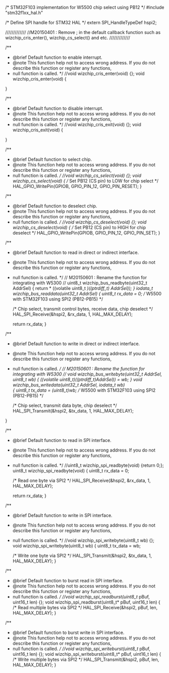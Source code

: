 /* STM32F103 implementation for W5500 chip select using PB12 */
#include "stm32f1xx_hal.h"

/* Define SPI handle for STM32 HAL */
extern SPI_HandleTypeDef hspi2;

/////////////
//M20150401 : Remove ; in the default callback function such as wizchip_cris_enter(), wizchip_cs_select() and etc.
/////////////

/**
 * @brief Default function to enable interrupt.
 * @note This function help not to access wrong address. If you do not describe this function or register any functions,
 * null function is called.
 */
//void 	  wizchip_cris_enter(void)           {};
void 	  wizchip_cris_enter(void)           {



   
}

/**
 * @brief Default function to disable interrupt.
 * @note This function help not to access wrong address. If you do not describe this function or register any functions,
 * null function is called.
 */
//void 	  wizchip_cris_exit(void)          {};
void 	  wizchip_cris_exit(void)          {




}

/**
 * @brief Default function to select chip.
 * @note This function help not to access wrong address. If you do not describe this function or register any functions,
 * null function is called.
 */
//void 	wizchip_cs_select(void)            {};
void 	wizchip_cs_select(void)
{
    /* Set PB12 (CS pin) to LOW for chip select */
    HAL_GPIO_WritePin(GPIOB, GPIO_PIN_12, GPIO_PIN_RESET);
}

/**
 * @brief Default function to deselect chip.
 * @note This function help not to access wrong address. If you do not describe this function or register any functions,
 * null function is called.
 */
//void 	wizchip_cs_deselect(void)          {};
void 	wizchip_cs_deselect(void)
{
    /* Set PB12 (CS pin) to HIGH for chip deselect */
    HAL_GPIO_WritePin(GPIOB, GPIO_PIN_12, GPIO_PIN_SET);
}

/**
 * @brief Default function to read in direct or indirect interface.
 * @note This function help not to access wrong address. If you do not describe this function or register any functions,
 * null function is called.
 */
// M20150601 : Rename the function for integrating with W5300
// uint8_t wizchip_bus_readbyte(uint32_t AddrSel) { return * ((volatile uint8_t *)((ptrdiff_t) AddrSel)); }
iodata_t wizchip_bus_readdata(uint32_t AddrSel) 
{ 
    uint8_t rx_data = 0;
    /* W5500 with STM32F103 using SPI2 (PB12-PB15) */

    /* Chip select, transmit control bytes, receive data, chip deselect */
    HAL_SPI_Receive(&hspi2, &rx_data, 1, HAL_MAX_DELAY);

    return rx_data;
}

/**
 * @brief Default function to write in direct or indirect interface.
 * @note This function help not to access wrong address. If you do not describe this function or register any functions,
 * null function is called.
 */
// M20150601 : Rename the function for integrating with W5300
// void 	wizchip_bus_writebyte(uint32_t AddrSel, uint8_t wb)  { *((volatile uint8_t*)((ptrdiff_t)AddrSel)) = wb; }
void 	wizchip_bus_writedata(uint32_t AddrSel, iodata_t wb)  
{ 
    uint8_t tx_data = (uint8_t)wb;
    /* W5500 with STM32F103 using SPI2 (PB12-PB15) */
    
    /* Chip select, transmit data byte, chip deselect */
    HAL_SPI_Transmit(&hspi2, &tx_data, 1, HAL_MAX_DELAY);

}

/**
 * @brief Default function to read in SPI interface.
 * @note This function help not to access wrong address. If you do not describe this function or register any functions,
 * null function is called.
 */
//uint8_t wizchip_spi_readbyte(void)        {return 0;};
uint8_t wizchip_spi_readbyte(void) {
   uint8_t rx_data = 0;
   
   /* Read one byte via SPI2 */
   HAL_SPI_Receive(&hspi2, &rx_data, 1, HAL_MAX_DELAY);
   
   return rx_data;
}

/**
 * @brief Default function to write in SPI interface.
 * @note This function help not to access wrong address. If you do not describe this function or register any functions,
 * null function is called.
 */
//void 	wizchip_spi_writebyte(uint8_t wb) {};
void 	wizchip_spi_writebyte(uint8_t wb) {
   uint8_t tx_data = wb;
   
   /* Write one byte via SPI2 */
   HAL_SPI_Transmit(&hspi2, &tx_data, 1, HAL_MAX_DELAY);
}

/**
 * @brief Default function to burst read in SPI interface.
 * @note This function help not to access wrong address. If you do not describe this function or register any functions,
 * null function is called.
 */
//void 	wizchip_spi_readburst(uint8_t* pBuf, uint16_t len) 	{}; 
void 	wizchip_spi_readburst(uint8_t* pBuf, uint16_t len) 	{
   /* Read multiple bytes via SPI2 */
   HAL_SPI_Receive(&hspi2, pBuf, len, HAL_MAX_DELAY);
}

/**
 * @brief Default function to burst write in SPI interface.
 * @note This function help not to access wrong address. If you do not describe this function or register any functions,
 * null function is called.
 */
//void 	wizchip_spi_writeburst(uint8_t* pBuf, uint16_t len) {};
void 	wizchip_spi_writeburst(uint8_t* pBuf, uint16_t len) {
   /* Write multiple bytes via SPI2 */
   HAL_SPI_Transmit(&hspi2, pBuf, len, HAL_MAX_DELAY);
}
